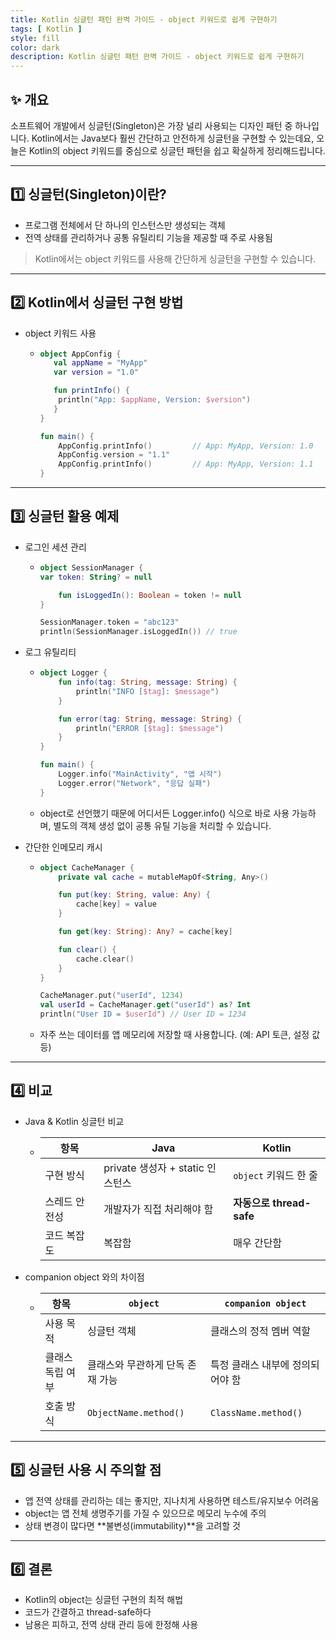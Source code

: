 ```yaml
---
title: Kotlin 싱글턴 패턴 완벽 가이드 - object 키워드로 쉽게 구현하기
tags: [ Kotlin ]
style: fill
color: dark
description: Kotlin 싱글턴 패턴 완벽 가이드 - object 키워드로 쉽게 구현하기
---
```


## ✨ 개요

소프트웨어 개발에서 싱글턴(Singleton)은 가장 널리 사용되는 디자인 패턴 중 하나입니다.
Kotlin에서는 Java보다 훨씬 간단하고 안전하게 싱글턴을 구현할 수 있는데요, 오늘은 Kotlin의 object 키워드를 중심으로 싱글턴 패턴을 쉽고 확실하게 정리해드립니다.

---

## 1️⃣ 싱글턴(Singleton)이란?

- 프로그램 전체에서 단 하나의 인스턴스만 생성되는 객체
- 전역 상태를 관리하거나 공통 유틸리티 기능을 제공할 때 주로 사용됨
> Kotlin에서는 object 키워드를 사용해 간단하게 싱글턴을 구현할 수 있습니다.

---

## 2️⃣ Kotlin에서 싱글턴 구현 방법

- object 키워드 사용
  + ```kotlin
    object AppConfig {
       val appName = "MyApp"
       var version = "1.0"
    
       fun printInfo() {
        println("App: $appName, Version: $version")
       }
    }
    
    fun main() {
        AppConfig.printInfo()         // App: MyApp, Version: 1.0
        AppConfig.version = "1.1"
        AppConfig.printInfo()         // App: MyApp, Version: 1.1
    }
    ``` 

---

## 3️⃣ 싱글턴 활용 예제

- 로그인 세션 관리
  + ```kotlin
    object SessionManager {
    var token: String? = null
    
        fun isLoggedIn(): Boolean = token != null
    }
    
    SessionManager.token = "abc123"
    println(SessionManager.isLoggedIn()) // true
    ```
 
- 로그 유틸리티
  + ```kotlin
    object Logger {
        fun info(tag: String, message: String) {
            println("INFO [$tag]: $message")
        }

        fun error(tag: String, message: String) {
            println("ERROR [$tag]: $message")
        }
    }
    
    fun main() {
        Logger.info("MainActivity", "앱 시작")
        Logger.error("Network", "응답 실패")
    }
    ```
  + object로 선언했기 때문에 어디서든 Logger.info() 식으로 바로 사용 가능하며, 별도의 객체 생성 없이 공통 유틸 기능을 처리할 수 있습니다.    
  
- 간단한 인메모리 캐시
  + ```kotlin
    object CacheManager {
        private val cache = mutableMapOf<String, Any>()

        fun put(key: String, value: Any) {
            cache[key] = value
        }

        fun get(key: String): Any? = cache[key]

        fun clear() {
            cache.clear()
        }
    }

    CacheManager.put("userId", 1234)
    val userId = CacheManager.get("userId") as? Int
    println("User ID = $userId") // User ID = 1234
    ```
  + 자주 쓰는 데이터를 앱 메모리에 저장할 때 사용합니다. (예: API 토큰, 설정 값 등)  

---

## 4️⃣ 비교

- Java & Kotlin 싱글턴 비교
  + | 항목      | Java                      | Kotlin               |
    | ------- | ------------------------- | -------------------- |
    | 구현 방식   | private 생성자 + static 인스턴스 | `object` 키워드 한 줄     |
    | 스레드 안전성 | 개발자가 직접 처리해야 함            | **자동으로 thread-safe** |
    | 코드 복잡도  | 복잡함                       | 매우 간단함               |

- companion object 와의 차이점
  + | 항목        | `object`              | `companion object`   |
    | --------- | --------------------- | -------------------- |
    | 사용 목적     | 싱글턴 객체                | 클래스의 정적 멤버 역할        |
    | 클래스 독립 여부 | 클래스와 무관하게 단독 존재 가능    | 특정 클래스 내부에 정의되어야 함   |
    | 호출 방식     | `ObjectName.method()` | `ClassName.method()` |
    
---

## 5️⃣ 싱글턴 사용 시 주의할 점 

- 앱 전역 상태를 관리하는 데는 좋지만, 지나치게 사용하면 테스트/유지보수 어려움
- object는 앱 전체 생명주기를 가질 수 있으므로 메모리 누수에 주의
- 상태 변경이 많다면 **불변성(immutability)**을 고려할 것

---

## 6️⃣ 결론

- Kotlin의 object는 싱글턴 구현의 최적 해법
- 코드가 간결하고 thread-safe하다
- 남용은 피하고, 전역 상태 관리 등에 한정해 사용